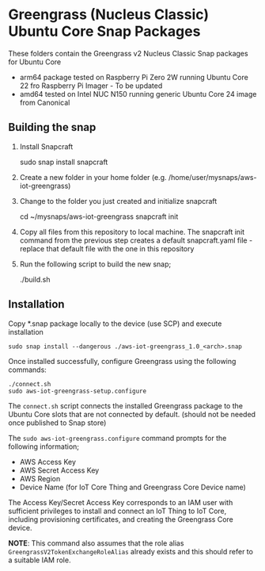 # Greengrass (Nucleus Classic) Ubuntu Core Snap Packages

These folders contain the Greengrass v2 Nucleus Classic Snap packages for Ubuntu Core

- arm64 package tested on Raspberry Pi Zero 2W running Ubuntu Core 22 fro Raspberry Pi Imager - To be updated
- amd64 tested on Intel NUC N150 running generic Ubuntu Core 24 image from Canonical

## Building the snap

1. Install Snapcraft

    sudo snap install snapcraft

2. Create a new folder in your home folder (e.g. /home/user/mysnaps/aws-iot-greengrass)

3. Change to the folder you just created and initialize snapcraft

    cd ~/mysnaps/aws-iot-greengrass
    snapcraft init

4. Copy all files from this repository to local machine.  The snapcraft init command from the previous step creates a default snapcraft.yaml file - replace that default file with the one in this repository

5. Run the following script to build the new snap;

    ./build.sh

## Installation

Copy *.snap package locally to the device (use SCP) and execute installation

    sudo snap install --dangerous ./aws-iot-greengrass_1.0_<arch>.snap

Once installed successfully, configure Greengrass using the following commands:

    ./connect.sh
    sudo aws-iot-greengrass-setup.configure

The `connect.sh` script connects the installed Greengrass package to the Ubuntu Core slots that are not connected by default. (should not be needed once published to Snap store)

The `sudo aws-iot-greengrass.configure` command prompts for the following information;
- AWS Access Key
- AWS Secret Access Key
- AWS Region
- Device Name (for IoT Core Thing and Greengrass Core Device name)

The Access Key/Secret Access Key corresponds to an IAM user with sufficient privileges to install and connect an IoT Thing to IoT Core, including provisioning certificates, and creating the Greengrass Core device.  

**NOTE**: This command also assumes that the role alias `GreengrassV2TokenExchangeRoleAlias` already exists and this should refer to a suitable IAM role.




